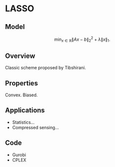 # LASSO

## Model

$$
    \min_{x \in \mathbb{R}} \|Ax - b\|_2^2 + \lambda \|x\|_1. 
$$

## Overview

Classic scheme proposed by Tibshirani.

## Properties

Convex. Biased.

## Applications

- Statistics... 
- Compressed sensing...


## Code

- Gurobi
- CPLEX
